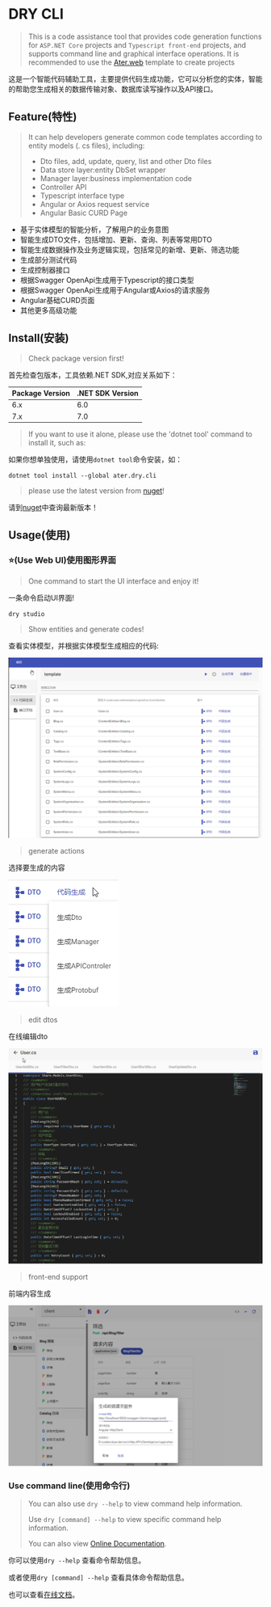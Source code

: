 # DRY CLI
>
> This is a code assistance tool that provides code generation functions for `ASP.NET Core` projects and `Typescript front-end` projects, and supports command line and graphical interface operations. It is recommended to use the [Ater.web](https://github.com/AterDev/ater.web) template to create projects

这是一个智能代码辅助工具，主要提供代码生成功能，它可以分析您的实体，智能的帮助您生成相关的数据传输对象、数据库读写操作以及API接口。

## Feature(特性)

> It can help developers generate common code templates according to entity models (. cs files), including:
>
> - Dto files, add, update, query, list and other Dto files
> - Data store layer:entity DbSet wrapper
> - Manager layer:business implementation code
> - Controller API
> - Typescript interface type
> - Angular or Axios request service
> - Angular Basic CURD Page


- 基于实体模型的智能分析，了解用户的业务意图
- 智能生成DTO文件，包括增加、更新、查询、列表等常用DTO
- 智能生成数据操作及业务逻辑实现，包括常见的新增、更新、筛选功能
- 生成部分测试代码
- 生成控制器接口
- 根据Swagger OpenApi生成用于Typescript的接口类型
- 根据Swagger OpenApi生成用于Angular或Axios的请求服务
- Angular基础CURD页面
- 其他更多高级功能

## Install(安装)
>
> Check package version first!

首先检查包版本，工具依赖.NET SDK,对应关系如下：

|Package Version|.NET SDK Version|
|-|-|
|6.x|6.0|
|7.x|7.0|

> If you want to use it alone, please use the 'dotnet tool' command to install it, such as:

如果你想单独使用，请使用`dotnet tool`命令安装，如：

```pwsh
dotnet tool install --global ater.dry.cli
```

> please use the latest version from [nuget](https://www.nuget.org/packages/ater.dry.cli)!

请到[nuget](https://www.nuget.org/packages/ater.dry.cli)中查询最新版本！

## Usage(使用)

### ⭐(Use Web UI)使用图形界面

> One command to start the UI interface and enjoy it!

一条命令启动UI界面!

```pwsh
dry studio
```

> Show entities and generate codes!

查看实体模型，并根据实体模型生成相应的代码:

![entities](./images/code%20generate.png)

> generate actions

选择要生成的内容

![generate-actons](./images/generate%20actions.png)

> edit dtos

在线编辑dto

![edit dtos](./images/edit%20dtos.png)

> front-end support

前端内容生成

![front-end](./images/front-end.png)

### Use command line(使用命令行)

> You can also use `dry --help` to view command help information.
>
> Use `dry [command] --help` to view specific command help information.
>
> You can also view [Online Documentation](https://docs.dusi.dev/zh/dry/%E6%A6%82%E8%BF%B0.html).

你可以使用`dry --help` 查看命令帮助信息。

或者使用`dry [command] --help` 查看具体命令帮助信息。

也可以查看[在线文档](https://docs.dusi.dev/zh/dry/%E6%A6%82%E8%BF%B0.html)。
